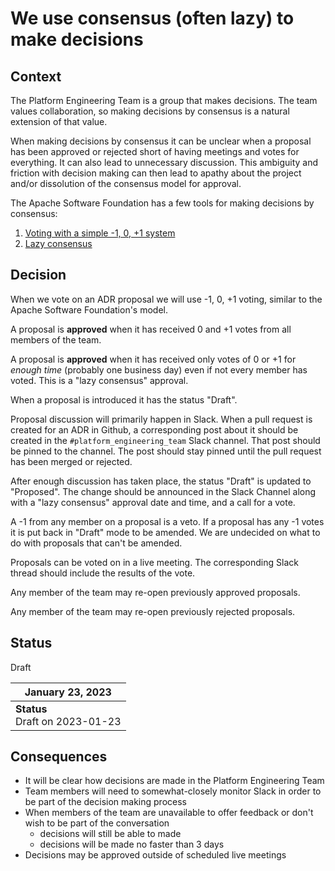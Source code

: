 # We use consensus (often lazy) to make decisions

## Context

The Platform Engineering Team is a group that makes decisions. The team values
collaboration, so making decisions by consensus is a natural extension of that
value.

When making decisions by consensus it can be unclear when a proposal has been
approved or rejected short of having meetings and votes for everything. It can
also lead to unnecessary discussion. This ambiguity and friction with decision
making can then lead to apathy about the project and/or dissolution of the
consensus model for approval.

The Apache Software Foundation has a few tools for making decisions by consensus:

1. [Voting with a simple -1, 0, +1
   system](https://apache.org/foundation/voting.html)
1. [Lazy consensus](https://community.apache.org/committers/lazyConsensus.html)

## Decision

When we vote on an ADR proposal we will use -1, 0, +1 voting, similar to the
Apache Software Foundation's model.

A proposal is **approved** when it has received 0 and +1 votes from all members of
the team.

A proposal is **approved** when it has received only votes of 0 or +1 for
*enough time* (probably one business day) even if not every member has voted.
This is a "lazy consensus" approval.

When a proposal is introduced it has the status "Draft".

Proposal discussion will primarily happen in Slack. When a pull request is
created for an ADR in Github, a corresponding post about it should be created in
the `#platform_engineering_team` Slack channel. That post should be pinned to
the channel. The post should stay pinned until the pull request has been merged
or rejected.

After enough discussion has taken place, the status "Draft" is updated to
"Proposed". The change should be announced in the Slack Channel along with a
"lazy consensus" approval date and time, and a call for a vote.

A -1 from any member on a proposal is a veto. If a proposal has any -1 votes it
is put back in "Draft" mode to be amended. We are undecided on what to
do with proposals that can't be amended.

Proposals can be voted on in a live meeting. The corresponding Slack thread
should include the results of the vote.

Any member of the team may re-open previously approved proposals.

Any member of the team may re-open previously rejected proposals.

## Status

Draft

| January 23, 2023 |
|-----------------|
| **Status** <br> Draft on 2023-01-23 |

## Consequences

* It will be clear how decisions are made in the Platform Engineering Team
* Team members will need to somewhat-closely monitor Slack in order to be part
  of the decision making process
* When members of the team are unavailable to offer feedback or don't wish to be
  part of the conversation
   * decisions will still be able to made
   * decisions will be made no faster than 3 days
* Decisions may be approved outside of scheduled live meetings
